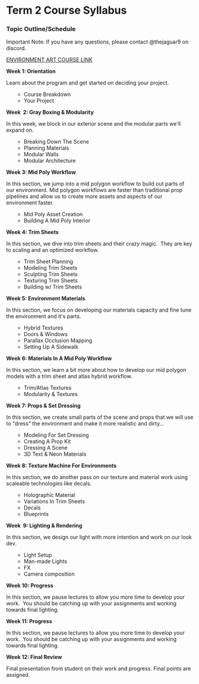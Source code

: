 # Term 2 Course Syllabus

<h3><strong>Topic Outline/Schedule</strong></h3>
<p><span>Important Note: If you have any questions, please contact @thejaguar9 on discord.</span></p>
<p><a class="inline_disabled" href="https://vertexschool.instructure.com/courses/210" target="_blank"><span>ENVIRONMENT ART COURSE LINK</span></a></p>
<p><strong>Week 1: Orientation</strong></p>
<p>Learn about the program and get started on deciding your project.</p>
<ul>
<li style="list-style-type: none;">
<ul>
<li aria-level="1">Course Breakdown</li>
<li aria-level="1">Your Project</li>
</ul>
</li>
</ul>
<p><strong>Week &nbsp;2: Gray Boxing &amp; Modularity</strong></p>
<p>In this week, we block in our exterior scene and the modular parts we'll expand on.</p>
<ul>
<li style="list-style-type: none;">
<ul>
<li aria-level="3">Breaking Down The Scene</li>
<li aria-level="3">Planning Materials</li>
<li aria-level="3">Modular Walls</li>
<li aria-level="3">Modular Architecture</li>
</ul>
</li>
</ul>
<p><strong>Week 3: Mid Poly Workflow</strong></p>
<p>In this section, we jump into a mid polygon workflow to build out parts of our environment. Mid polygon workflows are faster than traditional prop pipelines and allow us to create more assets and aspects of our environment faster.</p>
<ul>
<li style="list-style-type: none;">
<ul>
<li>Mid Poly Asset Creation</li>
<li>Building A Mid Poly Interior</li>
</ul>
</li>
</ul>
<p><strong>Week 4: Trim Sheets</strong></p>
<p>In this section, we dive into trim sheets and their crazy magic.&nbsp; They are key to scaling and an optimized workflow.</p>
<ul>
<li style="list-style-type: none;">
<ul>
<li>Trim Sheet Planning</li>
<li>Modeling Trim Sheets</li>
<li>Sculpting Trim Sheets</li>
<li>Texturing Trim Sheets</li>
<li>Building w/ Trim Sheets</li>
</ul>
</li>
</ul>
<p><strong>Week 5: Environment Materials</strong></p>
<p>In this section, we focus on developing our materials capacity and fine tune the environment and it's parts.</p>
<ul>
<li style="list-style-type: none;">
<ul>
<li>Hybrid Textures</li>
<li>Doors &amp; Windows</li>
<li>Parallax Occlusion Mapping</li>
<li>Setting Up A Sidewalk</li>
</ul>
</li>
</ul>
<p><strong>Week 6: Materials In A Mid Poly Workflow</strong></p>
<p>In this section, we learn a bit more about how to develop our mid polygon models with a trim sheet and atlas hybrid workflow.</p>
<ul>
<li style="list-style-type: none;">
<ul>
<li>Trim/Atlas Textures</li>
<li>Modularity &amp; Textures</li>
</ul>
</li>
</ul>
<p><strong>Week 7: Props &amp; Set Dressing</strong></p>
<p>In this section, we create small parts of the scene and props that we will use to "dress" the environment and make it more realistic and dirty...</p>
<ul>
<li style="list-style-type: none;">
<ul>
<li>Modeling For Set Dressing</li>
<li>Creating A Prop Kit</li>
<li>Dressing A Scene</li>
<li>3D Text &amp; Neon Materials</li>
</ul>
</li>
</ul>
<p><strong>Week 8: Texture Machine For Environments</strong></p>
<p>In this section, we do another pass on our texture and material work using scaleable technologies like decals.</p>
<ul>
<li style="list-style-type: none;">
<ul>
<li>Holographic Material</li>
<li>Variations In Trim Sheets</li>
<li>Decals</li>
<li>Blueprints</li>
</ul>
</li>
</ul>
<p><strong>Week &nbsp;9: Lighting &amp; Rendering</strong></p>
<p>In this section, we design our light with more intention and work on our look dev.</p>
<ul>
<li style="list-style-type: none;">
<ul>
<li>Light Setup</li>
<li>Man-made Lights</li>
<li>FX</li>
<li>Camera composition</li>
</ul>
</li>
</ul>
<p><strong>Week 10: Progress</strong></p>
<p>In this section, we pause lectures to allow you more time to develop your work.&nbsp; You should be catching up with your assignments and working towards final lighting.</p>
<p><strong>Week 11: Progress</strong></p>
<p>In this section, we pause lectures to allow you more time to develop your work.&nbsp; You should be catching up with your assignments and working towards final lighting.</p>
<p><strong>Week 12: Final Review</strong></p>
<p>Final presentation from student on their work and progress. Final points are assigned.</p>